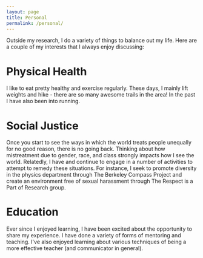 ```yaml
---
layout: page
title: Personal
permalink: /personal/
---
```


Outside my research, I do a variety of things to balance out my life. 
Here are a couple of my interests that I always enjoy discussing:

# Physical Health 
I like to eat pretty healthy and exercise regularly. These days, 
I mainly lift weights and hike - there are so many awesome trails in the area! 
In the past I have also been into running.

# Social Justice
Once you start to see the ways in which the world treats 
people unequally for no good reason, there is no going back. Thinking 
about how mistreatment due to gender, race, and class strongly impacts how 
I see the world. Relatedly, I have and continue to engage in a number of 
activities to attempt to remedy these situations. For instance, I seek to 
promote diversity in the physics department through The Berkeley 
Compass Project and create an environment free of sexual harassment 
through The Respect is a Part of Research group. 

# Education
Ever since I enjoyed learning, I have been excited about the 
opportunity to share my experience. I have done a variety of forms of 
mentoring and teaching. I've also enjoyed learning about various 
techniques of being a more effective teacher (and communicator in general).